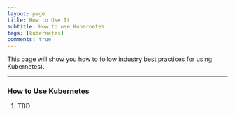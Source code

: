 ```yaml
---
layout: page
title: How to Use It
subtitle: How to use Kubernetes
tags: [kubernetes]
comments: true
---
```

This page will show you how to follow industry best practices for using Kubernetes).

---
### How to Use Kubernetes
1. TBD
